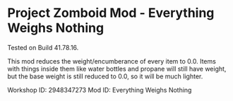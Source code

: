 # Project Zomboid Mod - Everything Weighs Nothing #

Tested on Build 41.78.16.

This mod reduces the weight/encumberance of every item to 0.0.
Items with things inside them like water bottles and propane will still have weight, but the base weight is still reduced to 0.0, so it will be much lighter.

Workshop ID: 2948347273
Mod ID: Everything Weighs Nothing